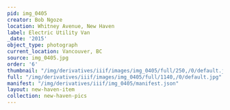 ```yaml
---
pid: img_0405
creator: Bob Ngoze
location: Whitney Avenue, New Haven
label: Electric Utility Van
_date: '2015'
object_type: photograph
current_location: Vancouver, BC
source: img_0405.jpg
order: '6'
thumbnail: "/img/derivatives/iiif/images/img_0405/full/250,/0/default.jpg"
full: "/img/derivatives/iiif/images/img_0405/full/1140,/0/default.jpg"
manifest: "/img/derivatives/iiif/img_0405/manifest.json"
layout: new-haven-item
collection: new-haven-pics
---
```

